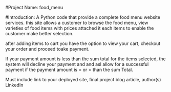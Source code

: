 #Project Name: food_menu

#Introduction:
A Python code that provide a complete food menu website services.
this site allows a customer to browse the food menu, view varieties of food items with prices attached it each items to enable the customer make better selection.

after adding items to cart you have the option to view your cart, checkout your order and proceed toake payment.

If your payment amount is less than the sum total for the items selected, the system will decline your payment and and asl allow for a successful payment if the payment amount is = or > than the sum Total.

Must include link to your deployed site, final project blog article, author(s) LinkedIn

